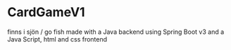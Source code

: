 # CardGameV1
finns i sjön / go fish made with a Java backend using Spring Boot v3 and a Java Script, html and css frontend
